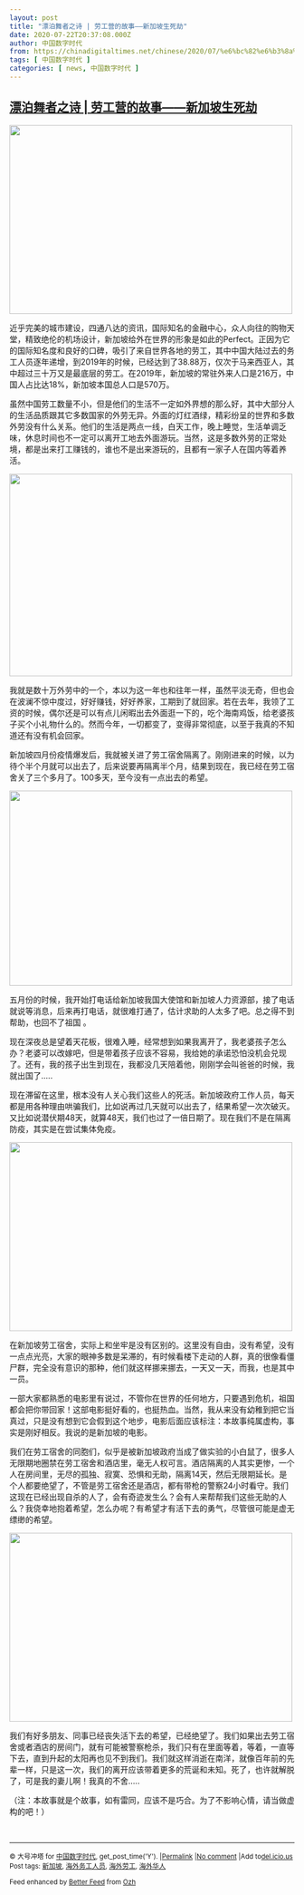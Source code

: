 ```yaml
---
layout: post
title: "漂泊舞者之诗 | 劳工营的故事——新加坡生死劫"
date: 2020-07-22T20:37:08.000Z
author: 中国数字时代
from: https://chinadigitaltimes.net/chinese/2020/07/%e6%bc%82%e6%b3%8a%e8%88%9e%e8%80%85%e4%b9%8b%e8%af%97-%e5%8a%b3%e5%b7%a5%e8%90%a5%e7%9a%84%e6%95%85%e4%ba%8b-%e6%96%b0%e5%8a%a0%e5%9d%a1%e7%94%9f%e6%ad%bb%e5%8a%ab/
tags: [ 中国数字时代 ]
categories: [ news, 中国数字时代 ]
---
```

<!--1595450228000-->
[漂泊舞者之诗 | 劳工营的故事——新加坡生死劫](https://chinadigitaltimes.net/chinese/2020/07/%e6%bc%82%e6%b3%8a%e8%88%9e%e8%80%85%e4%b9%8b%e8%af%97-%e5%8a%b3%e5%b7%a5%e8%90%a5%e7%9a%84%e6%95%85%e4%ba%8b-%e6%96%b0%e5%8a%a0%e5%9d%a1%e7%94%9f%e6%ad%bb%e5%8a%ab/)
------

<div>
<p><img class="aligncenter wp-image-650651" src="https://chinadigitaltimes.net/chinese/files/2020/07/新加坡1-27-300x200.jpg" alt="" width="500" height="333" srcset="https://chinadigitaltimes.net/chinese/files/2020/07/新加坡1-27-300x200.jpg 300w, https://chinadigitaltimes.net/chinese/files/2020/07/新加坡1-27-768x512.jpg 768w, https://chinadigitaltimes.net/chinese/files/2020/07/新加坡1-27.jpg 1024w" sizes="(max-width: 500px) 100vw, 500px" /></p><p>近乎完美的城市建设，四通八达的资讯，国际知名的金融中心，众人向往的购物天堂，精致绝伦的机场设计，新加坡给外在世界的形象是如此的Perfect。正因为它的国际知名度和良好的口碑，吸引了来自世界各地的劳工，其中中国大陆过去的务工人员逐年递增，到2019年的时候，已经达到了38.88万，仅次于马来西亚人，其中超过三十万又是最底层的劳工。在2019年，新加坡的常驻外来人口是216万，中国人占比达18%，新加坡本国总人口是570万。</p><p>虽然中国劳工数量不小，但是他们的生活不一定如外界想的那么好，其中大部分人的生活品质跟其它多数国家的外劳无异。外面的灯红酒绿，精彩纷呈的世界和多数外劳没有什么关系。他们的生活是两点一线，白天工作，晚上睡觉，生活单调乏味，休息时间也不一定可以离开工地去外面游玩。当然，这是多数外劳的正常处境，都是出来打工赚钱的，谁也不是出来游玩的，且都有一家子人在国内等着养活。</p><p><img class="aligncenter wp-image-650652" src="https://chinadigitaltimes.net/chinese/files/2020/07/新加坡2-3-300x214.jpg" alt="" width="500" height="357" srcset="https://chinadigitaltimes.net/chinese/files/2020/07/新加坡2-3-300x214.jpg 300w, https://chinadigitaltimes.net/chinese/files/2020/07/新加坡2-3.jpg 512w" sizes="(max-width: 500px) 100vw, 500px" /></p><p>我就是数十万外劳中的一个，本以为这一年也和往年一样，虽然平淡无奇，但也会在波澜不惊中度过，好好赚钱，好好养家，工期到了就回家。若在去年，我领了工资的时候，偶尔还是可以有点儿闲暇出去外面逛一下的，吃个海南鸡饭，给老婆孩子买个小礼物什么的。然而今年，一切都变了，变得非常彻底，以至于我真的不知道还有没有机会回家。</p><p>新加坡四月份疫情爆发后，我就被关进了劳工宿舍隔离了。刚刚进来的时候，以为待个半个月就可以出去了，后来说要再隔离半个月，结果到现在，我已经在劳工宿舍关了三个多月了。100多天，至今没有一点出去的希望。</p><p><img class="aligncenter wp-image-650653" src="https://chinadigitaltimes.net/chinese/files/2020/07/新加坡3-3-300x207.jpg" alt="" width="500" height="344" srcset="https://chinadigitaltimes.net/chinese/files/2020/07/新加坡3-3-300x207.jpg 300w, https://chinadigitaltimes.net/chinese/files/2020/07/新加坡3-3-768x529.jpg 768w, https://chinadigitaltimes.net/chinese/files/2020/07/新加坡3-3.jpg 900w" sizes="(max-width: 500px) 100vw, 500px" /></p><p>五月份的时候，我开始打电话给新加坡我国大使馆和新加坡人力资源部，接了电话就说等消息，后来再打电话，就很难打通了，估计求助的人太多了吧。总之得不到帮助，也回不了祖国 。</p><p>现在深夜总是望着天花板，很难入睡，经常想到如果我离开了，我老婆孩子怎么办？老婆可以改嫁吧，但是带着孩子应该不容易，我给她的承诺恐怕没机会兑现了。还有，我的孩子出生到现在，我都没几天陪着他，刚刚学会叫爸爸的时候，我就出国了&#8230;..</p><p>现在滞留在这里，根本没有人关心我们这些人的死活。新加坡政府工作人员，每天都是用各种理由哄骗我们，比如说再过几天就可以出去了，结果希望一次次破灭。又比如说潜伏期48天，就算48天，我们也过了一倍日期了。现在我们不是在隔离防疫，其实是在尝试集体免疫。</p><p><img class="aligncenter wp-image-650654" src="https://chinadigitaltimes.net/chinese/files/2020/07/新加坡5-300x200.jpg" alt="" width="500" height="333" srcset="https://chinadigitaltimes.net/chinese/files/2020/07/新加坡5-300x200.jpg 300w, https://chinadigitaltimes.net/chinese/files/2020/07/新加坡5-1024x683.jpg 1024w, https://chinadigitaltimes.net/chinese/files/2020/07/新加坡5-768x512.jpg 768w, https://chinadigitaltimes.net/chinese/files/2020/07/新加坡5.jpg 1080w" sizes="(max-width: 500px) 100vw, 500px" /></p><p>在新加坡劳工宿舍，实际上和坐牢是没有区别的。这里没有自由，没有希望，没有一点点光亮，大家的眼神多数是呆滞的，有时候看楼下走动的人群，真的很像看僵尸群，完全没有意识的那种，他们就这样挪来挪去，一天又一天，而我，也是其中一员。</p><p>一部大家都熟悉的电影里有说过，不管你在世界的任何地方，只要遇到危机，祖国都会把你带回家！这部电影挺好看的，也挺热血。当然，我从来没有幼稚到把它当真过，只是没有想到它会假到这个地步，电影后面应该标注：本故事纯属虚构，事实是刚好相反。我说的是新加坡的电影。</p><p>我们在劳工宿舍的同胞们，似乎是被新加坡政府当成了做实验的小白鼠了，很多人无限期地圈禁在劳工宿舍和酒店里，毫无人权可言。酒店隔离的人其实更惨，一个人在房间里，无尽的孤独、寂寞、恐惧和无助，隔离14天，然后无限期延长。是个人都要绝望了，不管是劳工宿舍还是酒店，都有带枪的警察24小时看守。我们这现在已经出现自杀的人了，会有奇迹发生么？会有人来帮帮我们这些无助的人么？我侥幸地抱着希望，怎么办呢？有希望才有活下去的勇气，尽管很可能是虚无缥缈的希望。</p><p><img class="aligncenter wp-image-650655" src="https://chinadigitaltimes.net/chinese/files/2020/07/新加坡6-1-300x200.jpg" alt="" width="500" height="333" srcset="https://chinadigitaltimes.net/chinese/files/2020/07/新加坡6-1-300x200.jpg 300w, https://chinadigitaltimes.net/chinese/files/2020/07/新加坡6-1.jpg 644w" sizes="(max-width: 500px) 100vw, 500px" /></p><p>我们有好多朋友、同事已经丧失活下去的希望，已经绝望了。我们如果出去劳工宿舍或者酒店的房间门，就有可能被警察枪杀，我们只有在里面等着，等着，一直等下去，直到升起的太阳再也见不到我们。我们就这样消逝在南洋，就像百年前的先辈一样，只是这一次，我们的离开应该带着更多的荒诞和未知。死了，也许就解脱了，可是我的妻儿啊！我真的不舍…..</p><p>（注：本故事就是个故事，如有雷同，应该不是巧合。为了不影响心情，请当做虚构的吧！）</p><p>&nbsp;</p><hr /><p><small>&copy; 大号冲塔 for <a href="https://chinadigitaltimes.net/chinese">中国数字时代</a>, get_post_time('Y'). |<a href="https://chinadigitaltimes.net/chinese/2020/07/%e6%bc%82%e6%b3%8a%e8%88%9e%e8%80%85%e4%b9%8b%e8%af%97-%e5%8a%b3%e5%b7%a5%e8%90%a5%e7%9a%84%e6%95%85%e4%ba%8b-%e6%96%b0%e5%8a%a0%e5%9d%a1%e7%94%9f%e6%ad%bb%e5%8a%ab/">Permalink</a> |<a href="https://chinadigitaltimes.net/chinese/2020/07/%e6%bc%82%e6%b3%8a%e8%88%9e%e8%80%85%e4%b9%8b%e8%af%97-%e5%8a%b3%e5%b7%a5%e8%90%a5%e7%9a%84%e6%95%85%e4%ba%8b-%e6%96%b0%e5%8a%a0%e5%9d%a1%e7%94%9f%e6%ad%bb%e5%8a%ab/#comments">No comment</a> |Add to<a href="http://del.icio.us/post?url=https://chinadigitaltimes.net/chinese/2020/07/%e6%bc%82%e6%b3%8a%e8%88%9e%e8%80%85%e4%b9%8b%e8%af%97-%e5%8a%b3%e5%b7%a5%e8%90%a5%e7%9a%84%e6%95%85%e4%ba%8b-%e6%96%b0%e5%8a%a0%e5%9d%a1%e7%94%9f%e6%ad%bb%e5%8a%ab/&amp;title=漂泊舞者之诗 | 劳工营的故事——新加坡生死劫">del.icio.us</a><br/>Post tags: <a href="https://chinadigitaltimes.net/chinese/tag/%e6%96%b0%e5%8a%a0%e5%9d%a1/" rel="tag">新加坡</a>, <a href="https://chinadigitaltimes.net/chinese/tag/%e6%b5%b7%e5%a4%96%e5%8a%a1%e5%b7%a5%e4%ba%ba%e5%91%98/" rel="tag">海外务工人员</a>, <a href="https://chinadigitaltimes.net/chinese/tag/%e6%b5%b7%e5%a4%96%e5%8a%b3%e5%b7%a5/" rel="tag">海外劳工</a>, <a href="https://chinadigitaltimes.net/chinese/tag/%e6%b5%b7%e5%a4%96%e5%8d%8e%e4%ba%ba/" rel="tag">海外华人</a><br/></small></p><p><small>Feed enhanced by <a href='http://planetozh.com/blog/my-projects/wordpress-plugin-better-feed-rss/'>Better Feed</a> from  <a href='http://planetozh.com/blog/'>Ozh</a></small></p>
</div>
